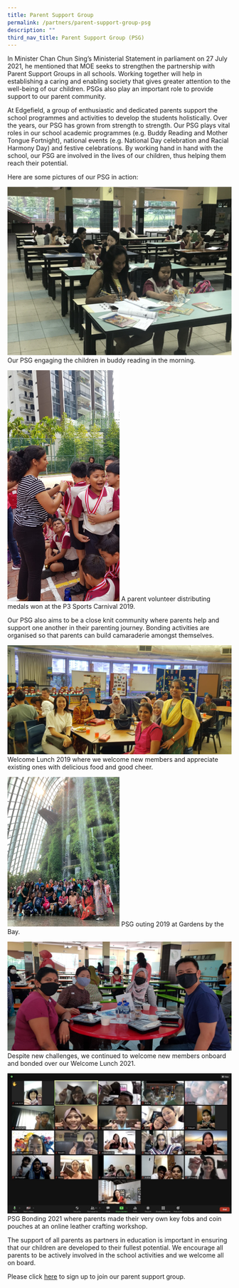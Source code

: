 ```yaml
---
title: Parent Support Group
permalink: /partners/parent-support-group-psg
description: ""
third_nav_title: Parent Support Group (PSG)
---
```

In Minister Chan Chun Sing’s Ministerial Statement in parliament on 27 July 2021, he mentioned that MOE seeks to strengthen the partnership with Parent Support Groups in all schools. Working together will help in establishing a caring and enabling society that gives greater attention to the well-being of our children. PSGs also play an important role to provide support to our parent community. 

At Edgefield, a group of enthusiastic and dedicated parents support the school programmes and activities to develop the students holistically. Over the years, our PSG has grown from strength to strength. Our PSG plays vital roles in our school academic programmes (e.g. Buddy Reading and Mother Tongue Fortnight), national events (e.g. National Day celebration and Racial Harmony Day) and festive celebrations. By working hand in hand with the school, our PSG are involved in the lives of our children, thus helping them reach their potential.

Here are some pictures of our PSG in action:

![](/images/PSG1.jpeg)
Our PSG engaging the children in buddy reading in the morning.

<img src="/images/PSG2.jpeg" 
     style="width:50%">
A parent volunteer distributing medals won at the P3 Sports Carnival 2019.

Our PSG also aims to be a close knit community where parents help and support one another in their parenting journey. Bonding activities are organised so that parents can build camaraderie amongst themselves.

![](/images/PSG3.jpeg)
Welcome Lunch 2019 where we welcome new members and appreciate existing ones with delicious food and good cheer.

<img src="/images/PSG4.jpeg" 
     style="width:50%">
PSG outing 2019 at Gardens by the Bay.

![](/images/PSG5.jpeg)
Despite new challenges, we continued to welcome new members onboard and bonded over our Welcome Lunch 2021.

![](/images/PSG6.jpeg)
PSG Bonding 2021 where parents made their very own key fobs and coin pouches at an online leather crafting workshop.

The support of all parents as partners in education is important in ensuring that our children are developed to their fullest potential. We encourage all parents to be actively involved in the school activities and we welcome all on board.   

Please click [here](https://forms.gle/Ag6Bi8gabeHzFfYU9) to sign up to join our parent support group.